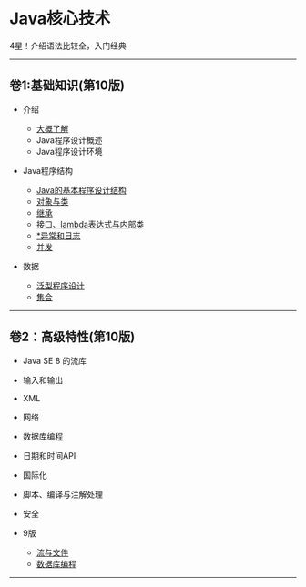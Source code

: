 #   Java核心技术 

4星！介绍语法比较全，入门经典

----

##  卷1:基础知识(第10版)


-   介绍
    -   [大概了解](s1s00.md)
    -   Java程序设计概述
    -   Java程序设计环境

-   Java程序结构
    -   [Java的基本程序设计结构](s1s03.md)
    -   [对象与类](s1s04.md)
    -   [继承](s1s05.md)
    -   [接口、lambda表达式与内部类](s1s06.md)
    -   [*异常和日志](s1s07.md)
    -   [并发](s1s14.md)
-   数据
    -   [泛型程序设计](s1s08.md)
    -   [集合](s1s09.md)


----

##  卷2：高级特性(第10版)

-   Java SE 8 的流库
-   输入和输出
-   XML
-   网络
-   数据库编程
-   日期和时间API
-   国际化
-   脚本、编译与注解处理
-   安全

-   9版
    -   [流与文件](s20s01.md)
    -   [数据库编程](s20s04.md)



----
